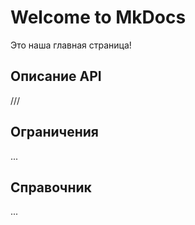 # Welcome to MkDocs

Это наша главная страница!

## Описание API

///
## Ограничения

...

## Справочник

...